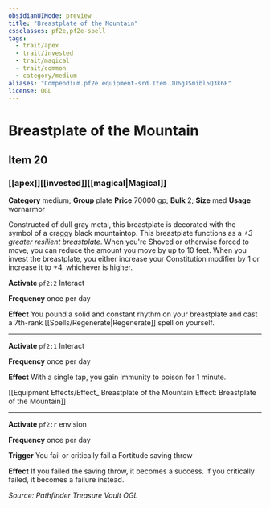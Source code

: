 ```yaml
---
obsidianUIMode: preview
title: "Breastplate of the Mountain"
cssclasses: pf2e,pf2e-spell
tags:
  - trait/apex
  - trait/invested
  - trait/magical
  - trait/common
  - category/medium
aliases: "Compendium.pf2e.equipment-srd.Item.JU6gJSmibl5Q3k6F"
license: OGL
---
```

# Breastplate of the Mountain
## Item 20
### [[apex]][[invested]][[magical|Magical]]

**Category** medium; **Group** plate
**Price** 70000 gp; 
**Bulk** 2; **Size** med
**Usage** wornarmor

Constructed of dull gray metal, this breastplate is decorated with the symbol of a craggy black mountaintop. This breastplate functions as a _+3 greater resilient breastplate_. When you're Shoved or otherwise forced to move, you can reduce the amount you move by up to 10 feet. When you invest the breastplate, you either increase your Constitution modifier by 1 or increase it to +4, whichever is higher.

**Activate** `pf2:2` Interact

**Frequency** once per day

**Effect** You pound a solid and constant rhythm on your breastplate and cast a 7th-rank [[Spells/Regenerate|Regenerate]] spell on yourself.

* * *

**Activate** `pf2:1` Interact

**Frequency** once per day

**Effect** With a single tap, you gain immunity to poison for 1 minute.

[[Equipment Effects/Effect_ Breastplate of the Mountain|Effect: Breastplate of the Mountain]]

* * *

**Activate** `pf2:r` envision

**Frequency** once per day

**Trigger** You fail or critically fail a Fortitude saving throw

**Effect** If you failed the saving throw, it becomes a success. If you critically failed, it becomes a failure instead.

*Source: Pathfinder Treasure Vault*
*OGL*